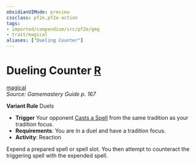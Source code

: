 ```yaml
---
obsidianUIMode: preview
cssclass: pf2e,pf2e-action
tags:
- imported/compendium/src/pf2e/gmg
- trait/magical
aliases: ["Dueling Counter"]
---
```

# Dueling Counter [R](chapter-9-playing-the-game.md#Actions "Reaction")
[magical](magical.md)  
*Source: Gamemastery Guide p. 167*  

**Variant Rule** Duels
- **Trigger** Your opponent [Casts a Spell](cast-a-spell.md) from the same tradition as your tradition focus.
- **Requirements**: You are in a duel and have a tradition focus.
- **Activity**: Reaction

Expend a prepared spell or spell slot. You then attempt to counteract the triggering spell with the expended spell.